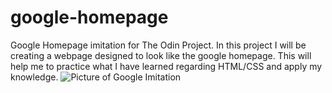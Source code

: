 # google-homepage
Google Homepage imitation for The Odin Project. In this project I will be creating a webpage designed to look like the google homepage. This will help me to practice what I have learned regarding HTML/CSS and apply my knowledge. 
![Picture of Google Imitation](https://imgur.com/a/EV4B3YW)
